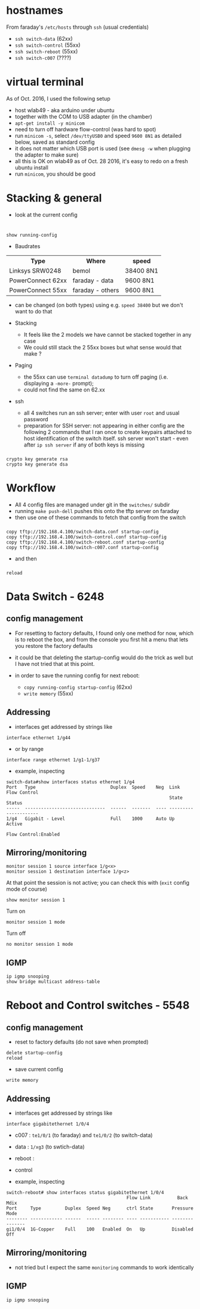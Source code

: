# hostnames

From faraday's `/etc/hosts` through `ssh` (usual credentials)

* `ssh switch-data`  (62xx)
* `ssh switch-control` (55xx)
* `ssh switch-reboot` (55xx)
* `ssh switch-c007` (????)

# virtual terminal

As of Oct. 2016, I used the following setup

* host wlab49 - aka arduino under ubuntu
* together with the COM to USB adapter (in the chamber)
* `apt-get install -y minicom`
* need to turn off hardware flow-control (was hard to spot)
* run `minicom -s`, select `/dev/ttyUSB0` and speed `9600 8N1` as detailed below, saved as standard config
* it does not matter which USB port is used (see `dmesg -w` when plugging the adapter to make sure)
* all this is OK on wlab49 as of Oct. 28 2016, it's easy to redo on a fresh ubuntu install
* run `minicom`, you should be good


# Stacking & general

* look at the current config

#
    show running-config

* Baudrates
<table>
<tr><th>Type</th><th>Where</th><th>speed</th></tr>
<tr><td>Linksys SRW0248</td><td>bemol</td><td>38400 8N1</td></tr>
<tr><td>PowerConnect 62xx</td><td>faraday - data</td><td> 9600 8N1 </td></tr>
<tr><td>PowerConnect 55xx</td><td>faraday - others</td><td> 9600 8N1 </td></tr>
</table>

  * can be changed (on both types) using
 e.g. `speed 38400` but we don't want to do that


* Stacking
  * It feels like the 2 models we have cannot be stacked together in any case
  * We could still stack the 2 55xx boxes but what sense would that make ?
* Paging
  * the 55xx can use `terminal datadump` to turn off paging (i.e. displaying a `-more-` prompt); 
  * could not find the same on 62.xx

* ssh
  * all 4 switches run an ssh server; enter with user `root` and usual password
  * preparation for SSH	 server: not appearing in either config are the following 2 commands that I ran once to create keypairs attached to host identification of the switch itself. ssh server won't start - even after `ip ssh server` if any of both keys is missing


###
    crypto key generate rsa
    crypto key generate dsa
    
# Workflow
* All 4 config files are managed under git in the `switches/` subdir
* running `make push-dell` pushes this onto the tftp server on faraday
* then use one of these commands to fetch that config from the switch

###
    copy tftp://192.168.4.100/switch-data.conf startup-config
    copy tftp://192.168.4.100/switch-control.conf startup-config
    copy tftp://192.168.4.100/switch-reboot.conf startup-config
    copy tftp://192.168.4.100/switch-c007.conf startup-config
    
* and then 

###
    reload

# Data Switch - 6248

## config management

* For resetting to factory defaults, I found only one method for now, which is to reboot the box, and from the console you first hit a menu that lets you restore the factory defaults

* it could be that deleting the startup-config would do the trick as well but I have not tried that at this point.

* in order to save the running config for next reboot:
  * `copy running-config startup-config` (62xx)
  * `write memory`  (55xx)


## Addressing

* interfaces get addressed by strings like

```
interface ethernet 1/g44
```    

* or by range

```
interface range ethernet 1/g1-1/g37
```

* example, inspecting

```
switch-data#show interfaces status ethernet 1/g4
Port   Type                            Duplex  Speed    Neg  Link  Flow Control
                                                             State Status
-----  ------------------------------  ------  -------  ---- --------- ------------
1/g4   Gigabit - Level                 Full    1000     Auto Up        Active
    
Flow Control:Enabled
```

## Mirroring/monitoring   

```
monitor session 1 source interface 1/g<x>
monitor session 1 destination interface 1/g<z>
```
At that point the session is not active; you can check this with (`exit` config mode of course)

```
show monitor session 1
```    

Turn on

```
monitor session 1 mode
```    

Turn off

```
no monitor session 1 mode
```

## IGMP

```
ip igmp snooping
show bridge multicast address-table
```    

# Reboot and Control switches - 5548

## config management

* reset to factory defaults (do not save when prompted)

```
delete startup-config
reload
```

* save current config

```
write memory
```

## Addressing

* interfaces get addressed by strings like

```
interface gigabitethernet 1/0/4
```
    
* c007 : `te1/0/1` (to faraday) and `te1/0/2` (to switch-data)
* data : `1/xg3` (to swtich-data) 
* reboot : 
* control
    
* example, inspecting

```
switch-reboot# show interfaces status gigabitethernet 1/0/4
                                             Flow Link          Back   Mdix
Port     Type         Duplex  Speed Neg      ctrl State       Pressure Mode
-------- ------------ ------  ----- -------- ---- ----------- -------- -------
gi1/0/4  1G-Copper    Full    100   Enabled  On   Up          Disabled Off
```

## Mirroring/monitoring   

* not tried but I expect the same `monitoring` commands to work identically

## IGMP

```
ip igmp snooping
```
